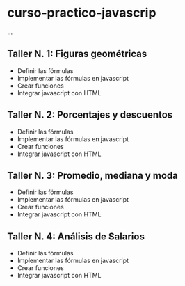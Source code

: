 # curso-practico-javascrip

...

## Taller N. 1: Figuras geométricas

- Definir las fórmulas
- Implementar las fórmulas en javascript
- Crear funciones 
- Integrar javascript con HTML

## Taller N. 2: Porcentajes y descuentos

- Definir las fórmulas
- Implementar las fórmulas en javascript
- Crear funciones 
- Integrar javascript con HTML

## Taller N. 3: Promedio, mediana y moda

- Definir las fórmulas
- Implementar las fórmulas en javascript
- Crear funciones 
- Integrar javascript con HTML

## Taller N. 4: Análisis de Salarios

- Definir las fórmulas
- Implementar las fórmulas en javascript
- Crear funciones 
- Integrar javascript con HTML

